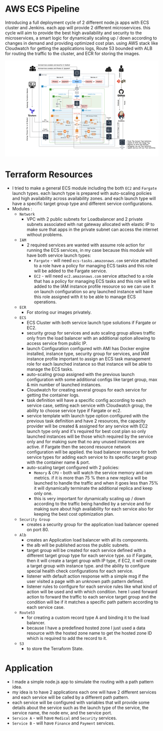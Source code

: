 # AWS ECS Pipeline
Introducing a full deployment cycle of 2 different node.js apps with ECS cluster and Jenkins. each app will provide 2 different microservices. this cycle will aim to provide the best high availability and security to the microservices, a smart logic for dynamically scaling up / down according to changes in demand and providing optimized cost plan. using AWS stack like Cloudwatch for getting the applications logs, Route 53 bounded with ALB for routing the traffic to the cluster, and ECR for storing the images.

![Project](./screenshots/project.png)

# Terraform Resources

- I tried to make a general ECS module including the both `EC2` and `Fargate` launch types. each launch type is prepared with auto-scaling policies and high availability across availability zones. and each launch type will have a specific target group type and different service configurations.
- Modules :
    - `Network` 
        - VPC with 2 public subnets for Loadbalancer and 2 private subnets associated with nat gateway allocated with elastic IP to make sure that apps in the private subnet can access the internet without problems.
    - `IAM`
        - 2 required services are wanted with assume role action for running the ECS services, in my case because this module will have both service launch types:
            - `Fargate` - will need `ecs-tasks.amazonaws.com` service attached to a role have a policy for managing ECS tasks and this role will be added to the Fargate service.
            - `EC2` - will need `ec2.amazonaws.com` service attached to a role that has a policy for managing ECS tasks and this role will be added to the IAM instance profile resource so we can use it on launch configuration so any launched instance will have this role assigned with it to be able to manage ECS operations.
    - `ECR`
        - For storing our images privately.
    - `ECS`
        - ECS Cluster with both service launch type solutions if Fargate or EC2.
        - security group for services and auto scaling group allows traffic only from the load balancer with an additional option allowing to access service from public IP.
        - launch Configuration configured with AMI has Docker engine installed, instance type, security group for services, and IAM instance profile important to assign an ECS task management role for each launched instance so that instance will be able to manage the ECS tasks.
        - auto-scaling group assigned with the previous launch configuration with some additional configs like target group, max & min number of launched instances.
        - Cloudwatch for creating several groups for each service for getting the container logs.
        - task definition will have a specific config according to each service case, setting each service with Cloudwatch group, the ability to choose service type if Fargate or ec2.
        - service template with launch type option configured with the previous task definition and have 2 resources, the capacity provider will be created & assigned for any service with EC2 launch type only and it's required for best cost plan so only launched instances will be those which required by the service only and for making sure that no any unused instances are active. if Fargate then the second resource network configuration will be applied. the load balancer resource for both service types for adding each service to its specific target group with the container name & port.
        - auto-scaling target configured with 2 policies:
            - `Memory` & `CPU` - both will watch the service memory and ram metrics. if it is more than 75 % then a new replica will be launched to handle the traffic and when it goes less than 75% it will dynamically terminate the additional replica and keep only one.
            - this is very important for dynamically scaling up / down according to the traffic being handled by a service and for making sure about high availability for each service also for keeping the best cost optimization plan.
    - `Security Group`
        - creates a security group for the application load balancer opened on port 80.
    - `Alb`
        - creates an Application load balancer with all its components.
        - the alb will be published across the public subnets.
        - target group will be created for each service defined with a different target group type for each service type. so if Fargate, then it will create a target group with IP type, if EC2, it will create a target group with instance type. and the ability to configure special health check configurations for each service.
        - listener with default action response with a simple msg if the user visited a page with an unknown path pattern defined.
        - listener rules to configure for each service rules like what kind of action will be used and with which condition. here I used forward action to forward the traffic to each service target group and the condition will be if it matches a specific path pattern according to each service case.
    - `Route53`
        - for creating a custom record type A and binding it to the load balancer.
        - because I have a predefined hosted zone I just used a data resource with the hosted zone name to get the hosted zone ID which is required to add the record to it.
    - `S3`
        - to store the Terraform State.

# Application
- I made a simple node.js app to simulate the routing with a path pattern idea.
- my idea is to have 2 applications each one will have 2 different services and each service will be called by a different path pattern.
- each service will be configured with variables that will provide some details about the service such as the launch type of the service, the service name, the node env, and the service port.
- `Service A` - will have `Medical` and `Security` services.
- `Service B` - will have `Finance` and `Payment` services.

 